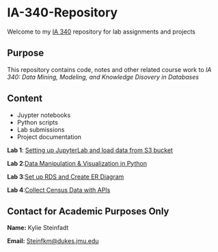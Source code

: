 # IA-340-Repository
Welcome to my [IA 340](https://catalog.jmu.edu/preview_course_nopop.php?catoid=62&coid=369837) repository for lab assignments and projects

## Purpose
This repository contains code, notes and other related course work to *IA 340: Data Mining, Modeling, and Knowledge Disovery in Databases* 

## Content
- Juypter notebooks
- Python scripts
- Lab submissions
- Project documentation

**Lab 1**: [Setting up JupyterLab and load data from S3 bucket](https://github.com/KylieSteinfadt/IA-340-Repository/blob/main/lab1.ipynb)

**Lab 2**:[Data Manipulation & Visualization in Python](https://github.com/KylieSteinfadt/IA-340-Repository/blob/test/lab2.ipynb)

**Lab 3**:[Set up RDS and Create ER
Diagram](ia340.cjqyi48o892e.us-east-1.rds.amazonaws.com)

**Lab 4**:[Collect Census Data with APIs](https://github.com/KylieSteinfadt/IA-340-Repository/tree/test)

## Contact for Academic Purposes Only
**Name:** Kylie Steinfadt

**Email:** Steinfkm@dukes.jmu.edu 
